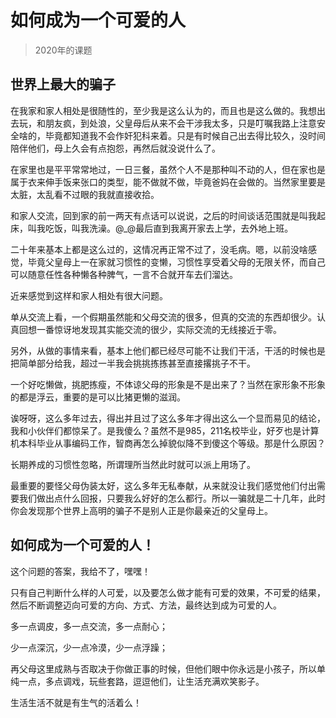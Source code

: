 # 如何成为一个可爱的人

> 2020年的课题

## 世界上最大的骗子

在我家和家人相处是很随性的，至少我是这么认为的，而且也是这么做的。我想出去玩，和朋友疯，到处浪，父皇母后从来不会干涉我太多，只是叮嘱我路上注意安全啥的，毕竟都知道我不会作奸犯科来着。只是有时候自己出去得比较久，没时间陪伴他们，母上久会有点抱怨，再然后就没说什么了。

在家里也是平平常常地过，一日三餐，虽然个人不是那种叫不动的人，但在家也是属于衣来伸手饭来张口的类型，能不做就不做，毕竟爸妈在会做的。当然家里要是太脏，太乱看不过眼的我就直接收拾。

和家人交流，回到家的前一两天有点话可以说说，之后的时间谈话范围就是叫我起床，叫我吃饭，叫我洗澡。@\_@最后直到我离开家去上学，去外地上班。

二十年来基本上都是这么过的，这情况再正常不过了，没毛病。嗯，以前没啥感觉，毕竟父皇母上一在家就习惯性的变懒，习惯性享受着父母的无限关怀，而自己可以随意任性各种懒各种脾气，一言不合就开车去们溜达。

近来感觉到这样和家人相处有很大问题。

单从交流上看，一个假期虽然能和父母交流的很多，但真的交流的东西却很少。认真回想一番惊讶地发现其实能交流的很少，实际交流的无线接近于零。

另外，从做的事情来看，基本上他们都已经尽可能不让我们干活，干活的时候也是把简单部分给我，超过一半我会挑挑拣拣甚至直接撂挑子不干。

一个好吃懒做，挑肥拣瘦，不体谅父母的形象是不是出来了？当然在家形象不形象的都是浮云，重要的是可以比猪更懒的滋润。

诶呀呀，这么多年过去，得出并且过了这么多年才得出这么一个显而易见的结论，我和小伙伴们都惊呆了。是我傻么？虽然不是985，211名校毕业，好歹也是计算机本科毕业从事编码工作，智商再怎么掉貌似降不到傻这个等级。那是什么原因？

长期养成的习惯性忽略，所谓理所当然此时就可以派上用场了。

最重要的要怪父母伪装太好，这么多年无私奉献，从来就没让我们感觉他们付出需要我们做出点什么回报，只要我么好好的怎么都行。所以一骗就是二十几年，此时你会发现那个世界上高明的骗子不是别人正是你最亲近的父皇母上。

## 如何成为一个可爱的人！

这个问题的答案，我给不了，嘿嘿！

只有自己判断什么样的人可爱，以及要怎么做才能有可爱的效果，不可爱的结果，然后不断调整迈向可爱的方向、方式、方法，最终达到成为可爱的人。

多一点调皮，多一点交流，多一点耐心；

少一点深沉，少一点冷漠，少一点浮躁；

再父母这里成熟与否取决于你做正事的时候，但他们眼中你永远是小孩子，所以单纯一点，多点调戏，玩些套路，逗逗他们，让生活充满欢笑影子。

生活生活不就是有生气的活着么！























